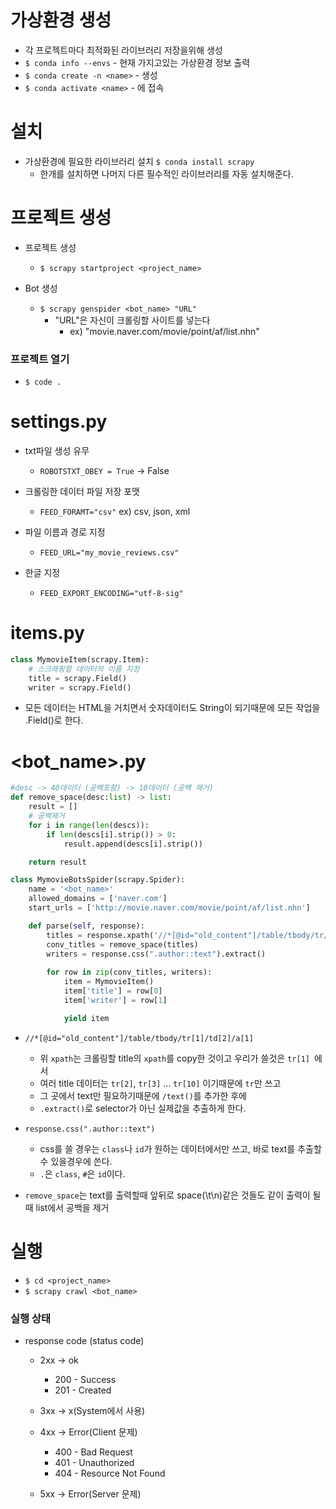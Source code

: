 # 가상환경 생성

- 각 프로젝트마다 최적화된 라이브러리 저장을위해 생성
- `$ conda info --envs` - 현재 가지고있는 가상환경 정보 출력
- `$ conda create -n <name>` - 생성
- `$ conda activate <name>` - <name>에 접속



# 설치

- 가상환경에 필요한 라이브러리 설치
  `$ conda install scrapy`
  - 한개를 설치하면 나머지 다른 필수적인 라이브러리를 자동 설치해준다.



# 프로젝트 생성

- 프로젝트 생성
  - `$ scrapy startproject <project_name>`

- Bot 생성
  - `$ scrapy genspider <bot_name> "URL"`
    - "URL"은 자신이 크롤링할 사이트를 넣는다
      - ex) "movie.naver.com/movie/point/af/list.nhn"



### 프로젝트 열기

- `$ code .`



# settings.py

- txt파일 생성 유무
  - `ROBOTSTXT_OBEY = True` -> False

- 크롤링한 데이터 파일 저장 포맷
  - `FEED_FORAMT="csv"` ex) csv, json, xml
- 파일 이름과 경로 지정
  - `FEED_URL="my_movie_reviews.csv"`
- 한글 지정
  - `FEED_EXPORT_ENCODING="utf-8-sig"`



# items.py

```python
class MymovieItem(scrapy.Item):
    # 스크래핑할 데이터의 이름 지정
    title = scrapy.Field()
    writer = scrapy.Field()
```

- 모든 데이터는 HTML을 거치면서 숫자데이터도 String이 되기때문에 모든 작업을 .Field()로 한다.



# <bot_name>.py

```python
#desc -> 40데이터 (공백포함) -> 10데이터 (공백 제거)
def remove_space(desc:list) -> list:
    result = []
    # 공백제거
    for i in range(len(descs)):
        if len(descs[i].strip()) > 0:
            result.append(descs[i].strip())

    return result

class MymovieBotsSpider(scrapy.Spider):
    name = '<bot_name>'
    allowed_domains = ['naver.com']
    start_urls = ['http://movie.naver.com/movie/point/af/list.nhn']

    def parse(self, response):
        titles = response.xpath('//*[@id="old_content"]/table/tbody/tr/td[2]/a[1]/text()').extract()
        conv_titles = remove_space(titles)
        writers = response.css(".author::text").extract()
        
        for row in zip(conv_titles, writers):
            item = MymovieItem()
            item['title'] = row[0]
            item['writer'] = row[1]

            yield item
```

- `//*[@id="old_content"]/table/tbody/tr[1]/td[2]/a[1]`
  - 위 `xpath`는 크롤링할 title의 `xpath`를 copy한 것이고 우리가 쓸것은 `tr[1] `에서
  - 여러 title 데이터는 `tr[2]`, `tr[3]` ... `tr[10]` 이기때문에 `tr`만 쓰고
  - 그 곳에서 text만 필요하기때문에 `/text()`를 추가한 후에 
  - `.extract()`로 selector가 아닌 실제값을 추출하게 한다.

- `response.css(".author::text")`
  - css를 쓸 경우는 `class`나 `id`가 원하는 데이터에서만 쓰고, 바로 text를 추출할 수 있을경우에 쓴다.
  - `.`은 `class`, `#`은 `id`이다.

- `remove_space`는 text를 출력할때 앞뒤로 space(\t\n)같은 것들도 같이 출력이 될때 list에서 공백을 제거





# 실행

- `$ cd <project_name>`
- `$ scrapy crawl <bot_name>`



### 실행 상태

- response code (status code)
  - 2xx -> ok
    - 200 - Success
    - 201 - Created
  
  - 3xx -> x(System에서 사용)
  
  - 4xx -> Error(Client 문제)
  
    - 400 - Bad Request
    - 401 - Unauthorized
    - 404 - Resource Not Found
  
  - 5xx -> Error(Server 문제)
  
    